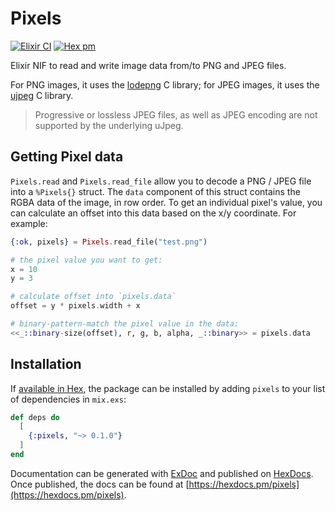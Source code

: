 # Pixels

[![Elixir CI](https://github.com/arjan/pixels/actions/workflows/elixir.yml/badge.svg)](https://github.com/arjan/pixels/actions/workflows/elixir.yml)
[![Hex pm](https://img.shields.io/hexpm/v/pixels.svg?style=flat)](https://hex.pm/packages/pixels)

Elixir NIF to read and write image data from/to PNG and JPEG files.

For PNG images, it uses the [lodepng][lodepng] C library; for JPEG
images, it uses the [ujpeg][ujpeg] C library.

> Progressive or lossless JPEG files, as well as JPEG encoding are not supported by the underlying uJpeg.

[lodepng]: https://lodev.org/lodepng/
[ujpeg]: https://svn.emphy.de/nanojpeg/trunk/ujpeg/

## Getting Pixel data

`Pixels.read` and `Pixels.read_file` allow you to decode a PNG / JPEG file into
a `%Pixels{}` struct. The `data` component of this struct contains the RGBA data
of the image, in row order. To get an individual pixel's value, you can
calculate an offset into this data based on the x/y coordinate. For example:

```elixir
{:ok, pixels} = Pixels.read_file("test.png")

# the pixel value you want to get:
x = 10
y = 3

# calculate offset into `pixels.data`
offset = y * pixels.width + x

# binary-pattern-match the pixel value in the data:
<<_::binary-size(offset), r, g, b, alpha, _::binary>> = pixels.data
```

## Installation

If [available in Hex](https://hex.pm/docs/publish), the package can be installed
by adding `pixels` to your list of dependencies in `mix.exs`:

```elixir
def deps do
  [
    {:pixels, "~> 0.1.0"}
  ]
end
```

Documentation can be generated with [ExDoc](https://github.com/elixir-lang/ex_doc)
and published on [HexDocs](https://hexdocs.pm). Once published, the docs can
be found at [https://hexdocs.pm/pixels](https://hexdocs.pm/pixels).
